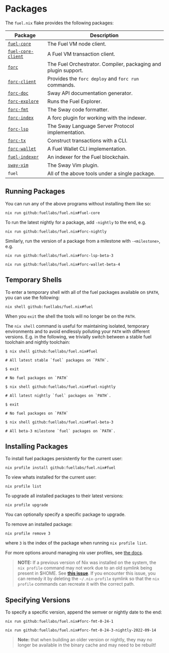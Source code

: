 # Packages

The `fuel.nix` flake provides the following packages:

| Package | Description |
| --- | --- |
| [`fuel-core`][fuel-core-repo] | The Fuel VM node client. |
| [`fuel-core-client`][fuel-core-repo] | A Fuel VM transaction client. |
| [`forc`][sway-repo] | The Fuel Orchestrator. Compiler, packaging and plugin support. |
| [`forc-client`][sway-repo] | Provides the `forc deploy` and `forc run` commands. |
| [`forc-doc`][sway-repo] | Sway API documentation generator. |
| [`forc-explore`][sway-repo] | Runs the Fuel Explorer. |
| [`forc-fmt`][sway-repo] | The Sway code formatter. |
| [`forc-index`][fuel-indexer-repo] | A forc plugin for working with the indexer. |
| [`forc-lsp`][sway-repo] | The Sway Language Server Protocol implementation. |
| [`forc-tx`][sway-repo] | Construct transactions with a CLI. |
| [`forc-wallet`][forc-wallet-repo] | A Fuel Wallet CLI implementation. |
| [`fuel-indexer`][fuel-indexer-repo] | An indexer for the Fuel blockchain. |
| [`sway-vim`][sway-vim-repo] | The Sway Vim plugin. |
| `fuel` | All of the above tools under a single package. |

## Running Packages

You can run any of the above programs without installing them like so:

```console
nix run github:fuellabs/fuel.nix#fuel-core
```

To run the latest nightly for a package, add `-nightly` to the end, e.g.

```console
nix run github:fuellabs/fuel.nix#forc-nightly
```

Similarly, run the version of a package from a milestone with `-<milestone>`, e.g.

```console
nix run github:fuellabs/fuel.nix#forc-lsp-beta-3
```

```console
nix run github:fuellabs/fuel.nix#forc-wallet-beta-4
```

## Temporary Shells

To enter a temporary shell with all of the fuel packages available on `$PATH`,
you can use the following:

```console
nix shell github:fuellabs/fuel.nix#fuel
```

When you `exit` the shell the tools will no longer be on the `PATH`.

The `nix shell` command is useful for maintaining isolated, temporary
environments and to avoid endlessly polluting your `PATH` with different
versions. E.g. in the following, we trivially switch between a stable fuel
toolchain and nightly toolchain:

```console
$ nix shell github:fuellabs/fuel.nix#fuel

# All latest stable `fuel` packages on `PATH`.

$ exit

# No fuel packages on `PATH`

$ nix shell github:fuellabs/fuel.nix#fuel-nightly

# All latest nightly `fuel` packages on `PATH`.

$ exit

# No fuel packages on `PATH`

$ nix shell github:fuellabs/fuel.nix#fuel-beta-3

# All beta-3 milestone `fuel` packages on `PATH`.
```

## Installing Packages

To install fuel packages persistently for the current user:

```console
nix profile install github:fuellabs/fuel.nix#fuel
```

To view whats installed for the current user:

```console
nix profile list
```

To upgrade all installed packages to their latest versions:

```console
nix profile upgrade
```

You can optionally specify a specific package to upgrade.

To remove an installed package:

```console
nix profile remove 3
```

where `3` is the index of the package when running `nix profile list`.

For more options around managing nix user profiles, see [the
docs][nix-docs].

> **NOTE:** If a previous version of Nix was installed on the system, the
> `nix profile` command may not work due to an old symlink being present in $HOME.
> See [**this issue**][nix-profile-issue].
> If you encounter this issue, you can remedy it by deleting the `~/.nix-profile`
> symlink so that the `nix profile` commands can recreate it with the correct
> path.

## Specifying Versions

To specify a specific version, append the semver or nightly date to the end:

```console
nix run github:fuellabs/fuel.nix#forc-fmt-0-24-1
```

```console
nix run github:fuellabs/fuel.nix#forc-fmt-0-24-3-nightly-2022-09-14
```

> **Note:** that when building an older version or nightly, they may no longer
> be available in the binary cache and may need to be rebuilt!

[forc-wallet-repo]: https://github.com/fuellabs/forc-wallet
[fuel-core-repo]: https://github.com/fuellabs/fuel-core
[fuel-indexer-repo]: https://github.com/fuellabs/fuel-indexer
[sway-repo]: https://github.com/fuellabs/sway
[sway-vim-repo]: https://github.com/fuellabs/sway.vim
[nix-docs]: https://nixos.org/manual/nix/stable/command-ref/new-cli/nix3-profile.html
[nix-profile-issue]: https://github.com/DeterminateSystems/nix-installer/issues/477
